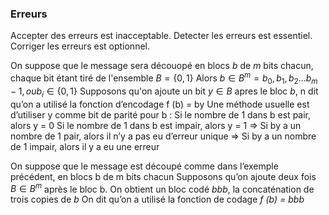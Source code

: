 ### Erreurs
Accepter des erreurs est inacceptable.
Detecter les erreurs est essentiel.
Corriger les erreurs est optionnel.

On suppose que le message sera découopé en blocs *b* de *m* bits chacun, chaque bit étant tiré de l'ensemble $B = \{0,1\}$
Alors $b \in B^m = b_0, b_1, b_2 ... b_m-1, ou b_i \in \{0,1\}$
Supposons qu'on ajoute un bit $y\in B$ apres le bloc *b*, n dit qu’on a utilisé la fonction d’encodage f (b) = by
Une méthode usuelle est d’utiliser y comme bit de parité
pour b :
Si le nombre de 1 dans b est pair, alors y = 0
Si le nombre de 1 dans b est impair, alors y = 1
⇒ Si by a un nombre de 1 pair, alors il n’y a pas eu d’erreur
unique
⇒ Si by a un nombre de 1 impair, alors il y a eu une erreur


On suppose que le message est découpé comme dans
l’exemple précédent, en blocs b de m bits chacun
Supposons qu’on ajoute deux fois $B\in B^m$ après le bloc b.
On obtient un bloc codé *bbb*, la concaténation de trois
copies de *b*
On dit qu’on a utilisé la fonction de codage *f (b) = bbb*
